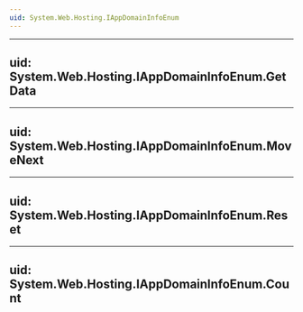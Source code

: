 ```yaml
---
uid: System.Web.Hosting.IAppDomainInfoEnum
---
```


---
uid: System.Web.Hosting.IAppDomainInfoEnum.GetData
---

---
uid: System.Web.Hosting.IAppDomainInfoEnum.MoveNext
---

---
uid: System.Web.Hosting.IAppDomainInfoEnum.Reset
---

---
uid: System.Web.Hosting.IAppDomainInfoEnum.Count
---
